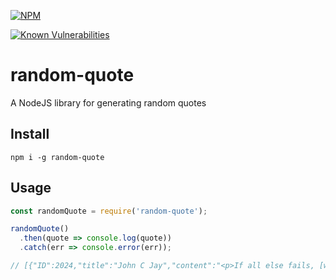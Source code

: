 [![NPM](https://nodei.co/npm/random-quote.png)](https://nodei.co/npm/random-quote/)

[![Known Vulnerabilities](https://snyk.io/test/npm/random-quote/badge.svg?style=flat-square)](https://snyk.io/test/npm/random-quote)
# random-quote
A NodeJS library for generating random quotes

## Install
`npm i -g random-quote`

## Usage
```js
const randomQuote = require('random-quote');

randomQuote()
  .then(quote => console.log(quote))
  .catch(err => console.error(err));

// [{"ID":2024,"title":"John C Jay","content":"<p>If all else fails, [working harder than anyone else] is the greatest competitive advantage of any career.</p>\n","link":"https://quotesondesign.com/john-c-jay/"}]
```

